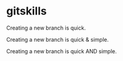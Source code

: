 # gitskills
Creating a new branch is quick.

Creating a new branch is quick & simple.

Creating a new branch is quick AND simple.
